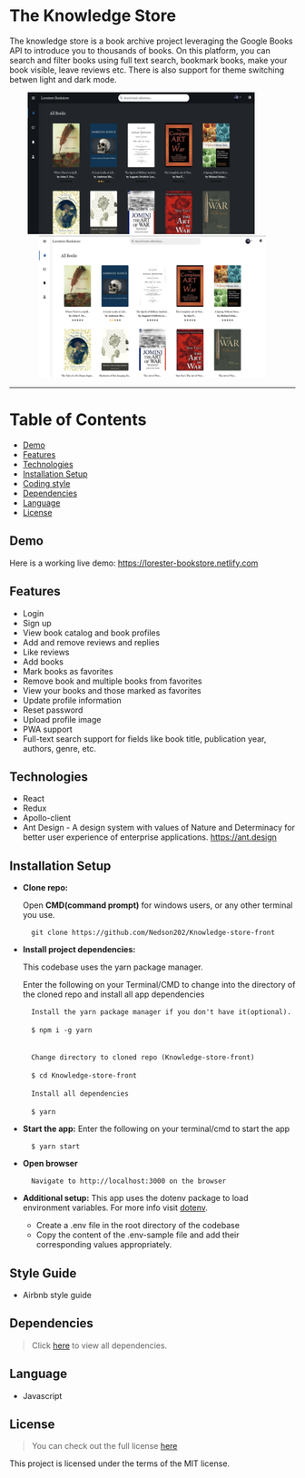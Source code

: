 # The Knowledge Store

The knowledge store is a book archive project leveraging the Google Books API to introduce you to thousands of books. On this platform, you can search and filter books using full text search, bookmark books, make your book visible, leave reviews etc.
There is also support for theme switching betwen light and dark mode.

<p align="center">
  <img width="400" height="250" src="./.github/assets/readme-screenshot-1.png">
  &nbsp;
  &nbsp;
  &nbsp;
  &nbsp;
  &nbsp;
  <img width="400" height="250" src="./.github/assets/readme-screenshot-2.png">
</p>

---

# Table of Contents
* [Demo](https://github.com/Nedson202/Knowledge-store-front#demo)
* [Features](https://github.com/Nedson202/Knowledge-store-front#features)
* [Technologies](https://github.com/Nedson202/Knowledge-store-front#technologies)
* [Installation Setup](https://github.com/Nedson202/Knowledge-store-front#installation-setup)
* [Coding style](https://github.com/Nedson202/Knowledge-store-front#style-guide)
* [Dependencies](https://github.com/Nedson202/Knowledge-store-front#dependencies)
* [Language](https://github.com/Nedson202/Knowledge-store-front#language)
* [License](https://github.com/Nedson202/Knowledge-store-front#license)

## Demo
Here is a working live demo: https://lorester-bookstore.netlify.com

## Features
* Login
* Sign up
* View book catalog and book profiles
* Add and remove reviews and replies
* Like reviews
* Add books
* Mark books as favorites
* Remove book and multiple books from favorites
* View your books and those marked as favorites
* Update profile information
* Reset password
* Upload profile image
* PWA support
* Full-text search support for fields like book title, publication year, authors, genre, etc.

## Technologies
* React
* Redux
* Apollo-client
* Ant Design - A design system with values of Nature and Determinacy for better user experience of enterprise applications. https://ant.design

## Installation Setup

* **Clone repo:**

  Open **CMD(command prompt)** for windows users, or any other terminal you use.

  ```
    git clone https://github.com/Nedson202/Knowledge-store-front
  ```

* **Install project dependencies:**

  This codebase uses the yarn package manager.

  Enter the following on your Terminal/CMD to change into the directory of the cloned repo and install all app dependencies

  ```
    Install the yarn package manager if you don't have it(optional).

    $ npm i -g yarn


    Change directory to cloned repo (Knowledge-store-front)

    $ cd Knowledge-store-front

    Install all dependencies

    $ yarn
  ```


* **Start the app:** Enter the following on your terminal/cmd to start the app

  ```
    $ yarn start
  ```

* **Open browser**

  ```
    Navigate to http://localhost:3000 on the browser
  ```

* **Additional setup:** This app uses the dotenv package to load environment variables. For more info visit [dotenv](https://www.npmjs.com/package/dotenv).

  * Create a .env file in the root directory of the codebase
  * Copy the content of the .env-sample file and add their corresponding values appropriately.

## Style Guide
* Airbnb style guide

## Dependencies
> Click [here](https://github.com/Nedson202/Knowledge-store-front/blob/develop/package.json) to view all dependencies.

## Language
* Javascript

## License

> You can check out the full license [here](https://github.com/Nedson202/Knowledge-store-front/blob/develop/LICENSE)

This project is licensed under the terms of the MIT license.

